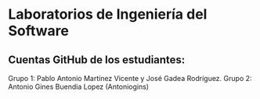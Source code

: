 # Laboratorios de Ingeniería del Software
## Cuentas GitHub de los estudiantes:
Grupo 1: Pablo Antonio Martínez Vicente y José Gadea Rodríguez.
Grupo 2: Antonio Gines Buendia Lopez (Antoniogins)
